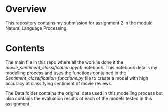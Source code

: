 # Overview

This repository contains my submission for assignment 2 in the module Natural Language Processing.

# Contents

The main file in this repo where all the work is done it the *movie_sentiment_classification.ipynb* notebook.
This notebook details my modelling process and uses the functions contained in the *Sentiment_classification_functions.py* file to create a model with high accuracy at classifying sentiment of movie reviews.

The Data folder contains the original data used in this modelling process but also contains the evaluation results of each of the models tested in this assignment.

